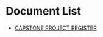 # Document List
- [CAPSTONE PROJECT REGISTER](https://github.com/pharmacity-xyz/docs/blob/main/CAPSTONE_PROJECT_REGISTER_TranLQ_HoangVD_BuildingWebsite.docx)
